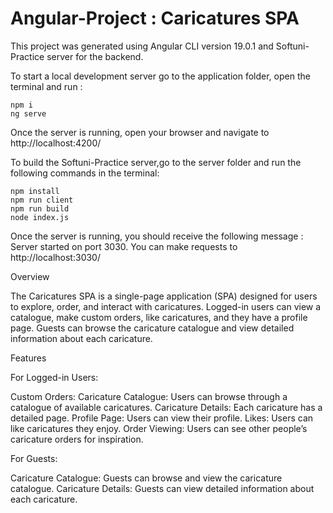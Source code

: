 # Angular-Project : Caricatures SPA

This project was generated using Angular CLI version 19.0.1 and Softuni-Practice server for the backend.

To start a local development server go to the application folder, open the terminal and run :
```
npm i
ng serve
```
 Once the server is running, open your browser and navigate to http://localhost:4200/


To build the Softuni-Practice server,go to the server folder and run the following commands in the terminal:
```
npm install
npm run client
npm run build
node index.js
```

Once the server is running, you should receive the following message :
Server started on port 3030. You can make requests to http://localhost:3030/

Overview

The Caricatures SPA is a single-page application (SPA) designed for users to explore, order, and interact with caricatures. Logged-in users can view a catalogue, make custom orders, like caricatures, and they have a profile page. Guests can browse the caricature catalogue and view detailed information about each caricature.

Features

For Logged-in Users:

Custom Orders: 
Caricature Catalogue: Users can browse through a catalogue of available caricatures.
Caricature Details: Each caricature has a detailed page.
Profile Page: Users can view their profile.
Likes: Users can like caricatures they enjoy.
Order Viewing: Users can see other people’s caricature orders for inspiration.

For Guests:

Caricature Catalogue: Guests can browse and view the caricature catalogue.
Caricature Details: Guests can view detailed information about each caricature.
